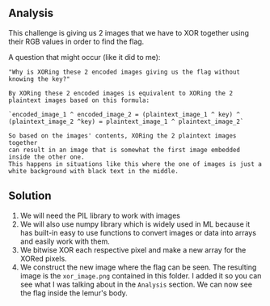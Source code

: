 ## Analysis
This challenge is giving us 2 images that we have to XOR together using their RGB values in order to find the flag.

A question that might occur (like it did to me):

```
"Why is XORing these 2 encoded images giving us the flag without knowing the key?"

By XORing these 2 encoded images is equivalent to XORing the 2 plaintext images based on this formula:

`encoded_image_1 ^ encoded_image_2 = (plaintext_image_1 ^ key) ^ (plaintext_image_2 ^key) = plaintext_image_1 ^ plaintext_image_2`

So based on the images' contents, XORing the 2 plaintext images together
can result in an image that is somewhat the first image embedded inside the other one.
This happens in situations like this where the one of images is just a white background with black text in the middle.
```

## Solution

1. We will need the PIL library to work with images
2. We will also use numpy library which is widely used in ML because it has built-in easy to use functions to convert images or data into arrays and easily work with them.
3. We bitwise XOR each respective pixel and make a new array for the XORed pixels.
4. We construct the new image where the flag can be seen. The resulting image is the `xor_image.png` contained in this folder. I added it so you can see what I was talking about in the `Analysis` section. We can now see the flag inside the lemur's body.
